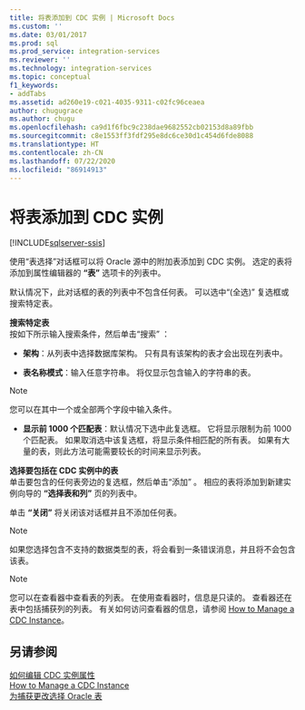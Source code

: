 ```yaml
---
title: 将表添加到 CDC 实例 | Microsoft Docs
ms.custom: ''
ms.date: 03/01/2017
ms.prod: sql
ms.prod_service: integration-services
ms.reviewer: ''
ms.technology: integration-services
ms.topic: conceptual
f1_keywords:
- addTabs
ms.assetid: ad260e19-c021-4035-9311-c02fc96ceaea
author: chugugrace
ms.author: chugu
ms.openlocfilehash: ca9d1f6fbc9c238dae9682552cb02153d8a89fbb
ms.sourcegitcommit: c8e1553ff3fdf295e8dc6ce30d1c454d6fde8088
ms.translationtype: HT
ms.contentlocale: zh-CN
ms.lasthandoff: 07/22/2020
ms.locfileid: "86914913"
---
```

# <a name="add-tables-to-a-cdc-instance"></a>将表添加到 CDC 实例

[!INCLUDE[sqlserver-ssis](../../includes/applies-to-version/sqlserver-ssis.md)]


  使用“表选择”对话框可以将 Oracle 源中的附加表添加到 CDC 实例。 选定的表将添加到属性编辑器的 **“表”** 选项卡的列表中。  
  
 默认情况下，此对话框的表的列表中不包含任何表。 可以选中“(全选)”  复选框或搜索特定表。  
  
 **搜索特定表**  
 按如下所示输入搜索条件，然后单击“搜索”  ：  
  
-   **架构**：从列表中选择数据库架构。 只有具有该架构的表才会出现在列表中。  
  
-   **表名称模式**：输入任意字符串。 将仅显示包含输入的字符串的表。  
  
> [!NOTE]  
>  您可以在其中一个或全部两个字段中输入条件。  
  
-   **显示前 1000 个匹配表**：默认情况下选中此复选框。 它将显示限制为前 1000 个匹配表。 如果取消选中该复选框，将显示条件相匹配的所有表。 如果有大量的表，则此方法可能需要较长的时间来显示列表。  
  
 **选择要包括在 CDC 实例中的表**  
 单击要包含的任何表旁边的复选框，然后单击“添加”  。 相应的表将添加到新建实例向导的 **“选择表和列”** 页的列表中。  
  
 单击 **“关闭”** 将关闭该对话框并且不添加任何表。  
  
> [!NOTE]  
>  如果您选择包含不支持的数据类型的表，将会看到一条错误消息，并且将不会包含该表。  
  
> [!NOTE]  
>  您可以在查看器中查看表的列表。 在使用查看器时，信息是只读的。 查看器还在表中包括捕获列的列表。 有关如何访问查看器的信息，请参阅 [How to Manage a CDC Instance](../../integration-services/change-data-capture/how-to-manage-a-cdc-instance.md)。  
  
## <a name="see-also"></a>另请参阅  
 [如何编辑 CDC 实例属性](../../integration-services/change-data-capture/how-to-edit-the-cdc-instance-properties.md)   
 [How to Manage a CDC Instance](../../integration-services/change-data-capture/how-to-manage-a-cdc-instance.md)   
 [为捕获更改选择 Oracle 表](../../integration-services/change-data-capture/select-oracle-tables-for-capturing-changes.md)  
  
  
